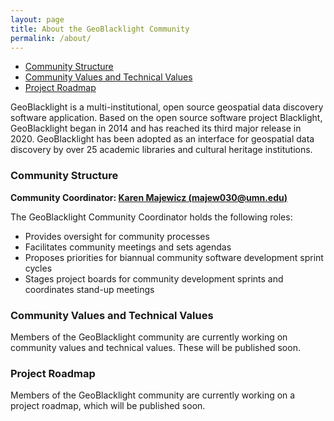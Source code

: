 ```yaml
---
layout: page
title: About the GeoBlacklight Community
permalink: /about/
---
```


- [Community Structure](#community-structure)
- [Community Values and Technical Values](#community-values-and-technical-values)
- [Project Roadmap](#project-roadmap)

GeoBlacklight is a multi-institutional, open source geospatial data discovery software application. Based on the open source software project Blacklight, GeoBlacklight began in 2014 and has reached its third major release in 2020. GeoBlacklight has been adopted as an interface for geospatial data discovery by over 25 academic libraries and cultural heritage institutions.

### Community Structure

**Community Coordinator: [Karen Majewicz (majew030@umn.edu)](mailto:majew030@umn.edu)**

The GeoBlacklight Community Coordinator holds the following roles:

* Provides oversight for community processes
* Facilitates community meetings and sets agendas
* Proposes priorities for biannual community software development sprint cycles
* Stages project boards for community development sprints and coordinates stand-up meetings

### Community Values and Technical Values

Members of the GeoBlacklight community are currently working on community values and technical values. These will be published soon.

### Project Roadmap

Members of the GeoBlacklight community are currently working on a project roadmap, which will be published soon.
